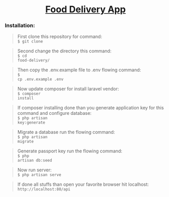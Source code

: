 <h1 align="center"><a href="https://github.com/arshadnahid/food-delivery" target="_blank">Food Delivery App</a></h1>



### Installation:
>First clone this repository for command:<br/>
<code>$ git clone </code>

>Second change the directory this command:<br/>
<code>$ cd food-delivery/</code>

>Then copy the .env.example file to .env flowing command:<br/>
<code>$ cp .env.example .env</code>

>Now update composer for install laravel vendor:<br/>
<code>$ composer install</code>

>If composer installing done than you generate application key for this command and configure database:<br/>
<code>$ php artisan key:generate</code>

>Migrate a database run the flowing command:<br/>
<code>$ php artisan migrate</code>

>Generate passport key run the flowing command:<br/>
<code>$ php artisan db:seed</code>

>Now run server:<br/>
<code>$ php artisan serve</code>

>If done all stuffs than open your favorite browser hit localhost:<br/>
<code>http://localhost:80/api</code>
